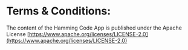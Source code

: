 # Terms & Conditions:


The content of the Hamming Code App is published under the Apache License [https://www.apache.org/licenses/LICENSE-2.0](https://www.apache.org/licenses/LICENSE-2.0)

